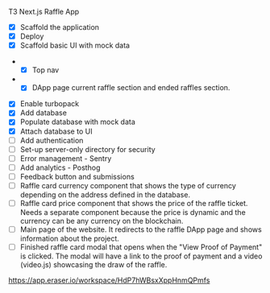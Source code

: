 T3 Next.js Raffle App

- [x] Scaffold the application
- [x] Deploy
- [x] Scaffold basic UI with mock data
- - [x] Top nav
- - [x] DApp page current raffle section and ended raffles section.
- [x] Enable turbopack
- [x] Add database
- [x] Populate database with mock data
- [x] Attach database to UI
- [ ] Add authentication
- [ ] Set-up server-only directory for security
- [ ] Error management - Sentry
- [ ] Add analytics - Posthog
- [ ] Feedback button and submissions
- [ ] Raffle card currency component that shows the type of currency depending on the address defined in the database.
- [ ] Raffle card price component that shows the price of the raffle ticket. Needs a separate component because the price is dynamic and the currency can be any currency on the blockchain.
- [ ] Main page of the website. It redirects to the raffle DApp page and shows information about the project.
- [ ] Finished raffle card modal that opens when the "View Proof of Payment" is clicked. The modal will have a link to the proof of payment and a video (video.js) showcasing the draw of the raffle.

https://app.eraser.io/workspace/HdP7hWBsxXppHnmQPmfs

